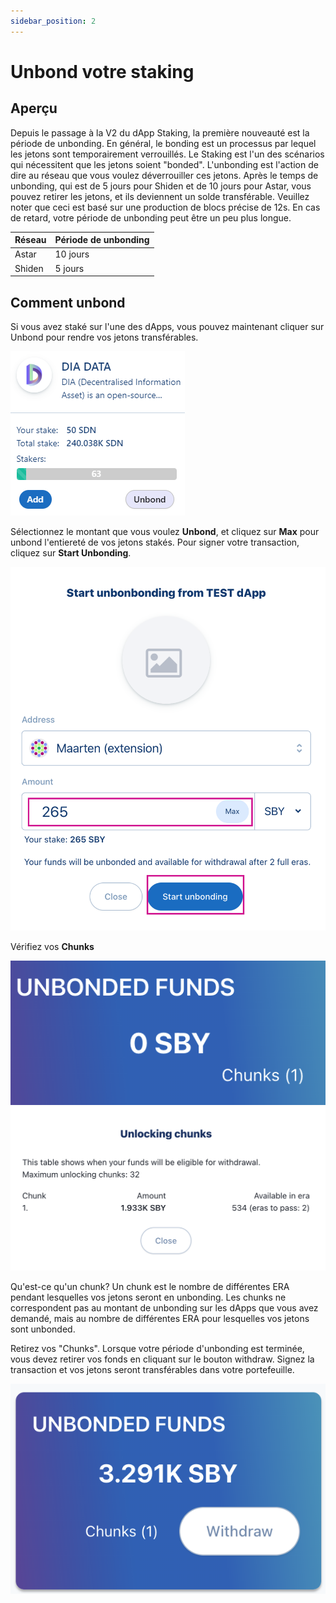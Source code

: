 ```yaml
---
sidebar_position: 2
---
```


# Unbond votre staking

## Aperçu

Depuis le passage à la V2 du dApp Staking, la première nouveauté est la période de unbonding. En général, le bonding est un processus par lequel les jetons sont temporairement verrouillés. Le Staking est l'un des scénarios qui nécessitent que les jetons soient "bonded". L'unbonding est l'action de dire au réseau que vous voulez déverrouiller ces jetons. Après le temps de unbonding, qui est de 5 jours pour Shiden et de 10 jours pour Astar, vous pouvez retirer les jetons, et ils deviennent un solde transférable. Veuillez noter que ceci est basé sur une production de blocs précise de 12s. En cas de retard, votre période de unbonding peut être un peu plus longue.

| Réseau | Période de unbonding |
| ------ | -------------------- |
| Astar  | 10 jours             |
| Shiden | 5 jours              |

## Comment unbond

Si vous avez staké sur l'une des dApps, vous pouvez maintenant cliquer sur Unbond pour rendre vos jetons transférables.

![3](img/3.png)

Sélectionnez le montant que vous voulez **Unbond**, et cliquez sur **Max** pour unbond l'entiereté de vos jetons stakés. Pour signer votre transaction, cliquez sur **Start Unbonding**.

![4](img/4.png)

Vérifiez vos **Chunks**

![5](img/5.png) ![6](img/6.png)

Qu'est-ce qu'un chunk? Un chunk est le nombre de différentes ERA pendant lesquelles vos jetons seront en unbonding. Les chunks ne correspondent pas au montant de unbonding sur les dApps que vous avez demandé, mais au nombre de différentes ERA pour lesquelles vos jetons sont unbonded.

Retirez vos "Chunks". Lorsque votre période d'unbonding est terminée, vous devez retirer vos fonds en cliquant sur le bouton withdraw. Signez la transaction et vos jetons seront transférables dans votre portefeuille.

![7](img/7.png)
